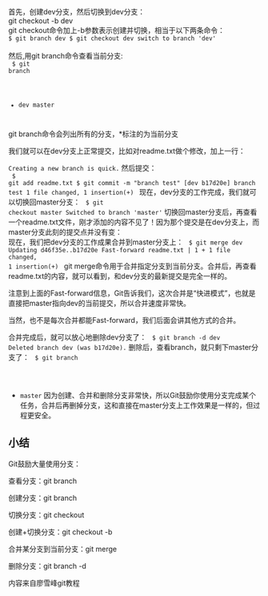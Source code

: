 首先，创建dev分支，然后切换到dev分支：<br>
git checkout -b dev<br>
git checkout命令加上-b参数表示创建并切换，相当于以下两条命令：<br>
<code>$ git branch dev
$ git checkout dev
switch to branch 'dev'
</code><br>
然后,用git branch命令查看当前分支:<br>
<code>
$ git branch
* dev
  master
</code>
git branch命令会列出所有的分支，*标注的为当前分支<br>

我们就可以在dev分支上正常提交，比如对readme.txt做个修改，加上一行：

<code>Creating a new branch is quick.</code>
然后提交：<br>
<code>
$ git add readme.txt 
$ git commit -m "branch test"
[dev b17d20e] branch test
 1 file changed, 1 insertion(+)
 </code>
现在，dev分支的工作完成，我们就可以切换回master分支：
<code>
$ git checkout master
Switched to branch 'master'</code>
切换回master分支后，再查看一个readme.txt文件，刚才添加的内容不见了！因为那个提交是在dev分支上，而master分支此刻的提交点并没有变：<br>
现在，我们把dev分支的工作成果合并到master分支上：
<code>
$ git merge dev
Updating d46f35e..b17d20e
Fast-forward
 readme.txt | 1 +
 1 file changed, 1 insertion(+)
 </code>
git merge命令用于合并指定分支到当前分支。合并后，再查看readme.txt的内容，就可以看到，和dev分支的最新提交是完全一样的。

注意到上面的Fast-forward信息，Git告诉我们，这次合并是“快进模式”，也就是直接把master指向dev的当前提交，所以合并速度非常快。

当然，也不是每次合并都能Fast-forward，我们后面会讲其他方式的合并。

合并完成后，就可以放心地删除dev分支了：
<code>
$ git branch -d dev
Deleted branch dev (was b17d20e).</code>
删除后，查看branch，就只剩下master分支了：
<code>
$ git branch
* master</code>
因为创建、合并和删除分支非常快，所以Git鼓励你使用分支完成某个任务，合并后再删掉分支，这和直接在master分支上工作效果是一样的，但过程更安全。

## 小结
Git鼓励大量使用分支：

查看分支：git branch

创建分支：git branch <name>

切换分支：git checkout <name>

创建+切换分支：git checkout -b <name>

合并某分支到当前分支：git merge <name>

删除分支：git branch -d <name>

内容来自廖雪峰git教程